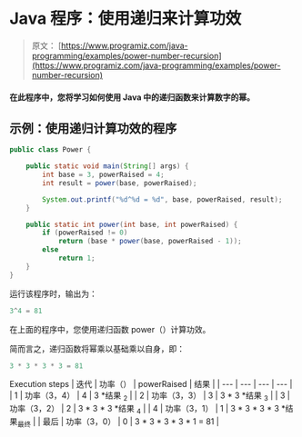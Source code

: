 # Java 程序：使用递归来计算功效

> 原文： [https://www.programiz.com/java-programming/examples/power-number-recursion](https://www.programiz.com/java-programming/examples/power-number-recursion)

#### 在此程序中，您将学习如何使用 Java 中的递归函数来计算数字的幂。

## 示例：使用递归计算功效的程序

```java
public class Power {

    public static void main(String[] args) {
        int base = 3, powerRaised = 4;
        int result = power(base, powerRaised);

        System.out.printf("%d^%d = %d", base, powerRaised, result);
    }

    public static int power(int base, int powerRaised) {
        if (powerRaised != 0)
            return (base * power(base, powerRaised - 1));
        else
            return 1;
    }
}
```

运行该程序时，输出为：

```java
3^4 = 81
```

在上面的程序中，您使用递归函数 power（）计算功效。

简而言之，递归函数将幂乘以基础乘以自身，即：

```java
3 * 3 * 3 * 3 = 81
```

<caption>Execution steps</caption>
| 迭代 | 功率（） | powerRaised | 结果 |
| --- | --- | --- | --- |
| 1 | 功率（3，4） | 4 | 3 *结果 <sub>2</sub> |
| 2 | 功率（3，3） | 3 | 3 * 3 *结果 <sub>3</sub> |
| 3 | 功率（3，2） | 2 | 3 * 3 * 3 *结果 <sub>4</sub> |
| 4 | 功率（3，1） | 1 | 3 * 3 * 3 * 3 *结果<sub>最终</sub> |
| 最后 | 功率（3，0） | 0 | 3 * 3 * 3 * 3 * 1 = 81 |